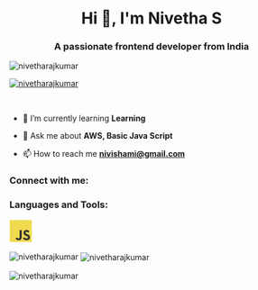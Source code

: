 <h1 align="center">Hi 👋, I'm Nivetha S</h1>
<h3 align="center">A passionate frontend developer from India</h3>

<p align="left"> <img src="https://komarev.com/ghpvc/?username=nivetharajkumar&label=Profile%20views&color=0e75b6&style=flat" alt="nivetharajkumar" /> </p>

<p align="left"> <a href="https://github.com/ryo-ma/github-profile-trophy"><img src="https://github-profile-trophy.vercel.app/?username=nivetharajkumar" alt="nivetharajkumar" /></a> </p>

<p align="left"> <a href="https://twitter.com/" target="blank"><img src="https://img.shields.io/twitter/follow/?logo=twitter&style=for-the-badge" alt="" /></a> </p>

- 🌱 I’m currently learning **Learning**

- 💬 Ask me about **AWS, Basic Java Script**

- 📫 How to reach me **nivishami@gmail.com**

<h3 align="left">Connect with me:</h3>
<p align="left">
</p>

<h3 align="left">Languages and Tools:</h3>
<p align="left"> <a href="https://developer.mozilla.org/en-US/docs/Web/JavaScript" target="_blank" rel="noreferrer"> <img src="https://raw.githubusercontent.com/devicons/devicon/master/icons/javascript/javascript-original.svg" alt="javascript" width="40" height="40"/> </a> </p>

<p><img align="left" src="https://github-readme-stats.vercel.app/api/top-langs?username=nivetharajkumar&show_icons=true&locale=en&layout=compact" alt="nivetharajkumar" /></p>

<p>&nbsp;<img align="center" src="https://github-readme-stats.vercel.app/api?username=nivetharajkumar&show_icons=true&locale=en" alt="nivetharajkumar" /></p>

<p><img align="center" src="https://github-readme-streak-stats.herokuapp.com/?user=nivetharajkumar&" alt="nivetharajkumar" /></p>

